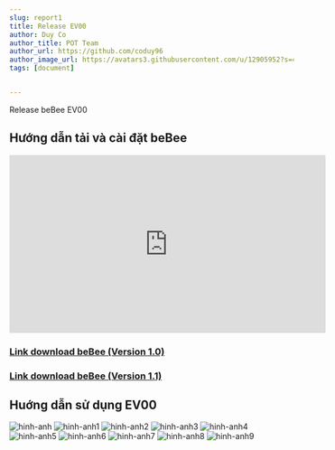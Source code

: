 ```yaml
---
slug: report1
title: Release EV00
author: Duy Co
author_title: POT Team
author_url: https://github.com/coduy96
author_image_url: https://avatars3.githubusercontent.com/u/12905952?s=460&u=5e0b6c0b7878baf2d304e218c0f2f9d0d3cce6f7&v=4
tags: [document]


---
```

Release beBee EV00
<!--truncate-->

<h2>Hướng dẫn tải và cài đặt beBee</h2>

<iframe width="560" height="315" src="https://www.youtube.com/embed/HM8vDfukrY8" frameborder="0" allow="accelerometer; autoplay; clipboard-write; encrypted-media; gyroscope; picture-in-picture" allowfullscreen></iframe>

 <h3><a href="https://github.com/coduy96/bebeeRelease/blob/master/README.md">Link download beBee (Version 1.0)</a></h3>

 <h3><a href="https://github.com/coduy96/bebeeRelease/blob/master/ReleaseBeBee.exe">Link download beBee (Version 1.1)</a></h3>

<h2>Huớng dẫn sử dụng EV00</h2>

![hinh-anh](https://i.ibb.co/wCgTrrj/be-Bee-1-01.png)
![hinh-anh1](https://i.ibb.co/LYZ9z0N/be-Bee-1-02.png)
![hinh-anh2](https://i.ibb.co/cgr2L0L/be-Bee-1-03.png)
![hinh-anh3](https://i.ibb.co/RjdqgjP/be-Bee-1-04.png)
![hinh-anh4](https://i.ibb.co/4TP35yL/be-Bee-1-05.png)
![hinh-anh5](https://i.ibb.co/CnN2mCs/be-Bee-1-06.png)
![hinh-anh6](https://i.ibb.co/Fg0cxf7/be-Bee-1-07.png)
![hinh-anh7](https://i.ibb.co/LP0mJJt/be-Bee-1-08.png)
![hinh-anh8](https://i.ibb.co/TrGDfDh/be-Bee-1-09.png)
![hinh-anh9](https://i.ibb.co/7GJ5Lgr/be-Bee-1-10.png)